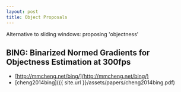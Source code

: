 ```yaml
---
layout: post
title: Object Proposals
---
```


Alternative to sliding windows: proposing 'objectness'


## BING: Binarized Normed Gradients for Objectness Estimation at 300fps

- [http://mmcheng.net/bing/](http://mmcheng.net/bing/)
- [cheng2014bing]({{ site.url }}/assets/papers/cheng2014bing.pdf)

